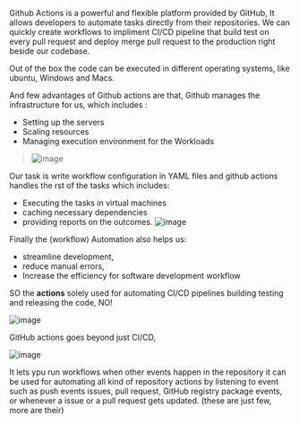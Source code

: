 Github Actions is a powerful and flexible platform provided by GitHub, It allows developers to automate tasks directly from their repositories.
We can quickly create workflows to impliment CI/CD pipeline that build test on every pull request and deploy merge pull request to the production right beside our codebase.

Out of the box the code can be executed in different operating systems, like ubuntu, Windows and Macs.

And few advantages of Github actions are that, Github manages the infrastructure for us, which includes :
* Setting up the servers
* Scaling resources
* Managing execution environment for the Workloads
> ![image](https://github.com/user-attachments/assets/47533db0-7bcc-4c08-a86d-66a327159324)

Our task is write workflow configuration in YAML files and github actions handles the rst of the tasks which includes:
* Executing the tasks in virtual machines
* caching necessary dependencies
* providing reports on the outcomes.
![image](https://github.com/user-attachments/assets/7465a0c1-2ed9-4f53-983f-e94b8113b970)

Finally the (workflow) Automation also helps us:
* streamline development,
* reduce manual errors,
* Increase the efficiency for software development workflow

SO the **actions** solely used for automating CI/CD pipelines building testing and releasing the code, NO!

![image](https://github.com/user-attachments/assets/29572b42-cfc1-45b3-89b8-31916ba1e9be)

GitHub actions goes beyond just CI/CD,

![image](https://github.com/user-attachments/assets/ea89832a-85fb-4ecf-b571-af6befd431fa)

It lets ypu run workflows when other events happen in the repository it can be used for automating all kind of repository actions by listening to event such as push events issues, pull request, GitHub registry package events, or whenever a issue or a pull request gets updated. (these are just few, more are their)

